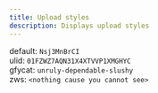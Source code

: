```yaml
---
title: Upload styles
description: Displays upload styles
---
```


<!-- dprint-ignore-start -->

default: `Nsj3MnBrCI`  
ulid: `01FZWZ7AQN31X4XTVVP1XMGHYC`  
gfycat: `unruly-dependable-slushy`  
zws: `<nothing cause you cannot see>`

<!-- dprint-ignore-end -->
